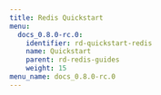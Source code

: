```yaml
---
title: Redis Quickstart
menu:
  docs_0.8.0-rc.0:
    identifier: rd-quickstart-redis
    name: Quickstart
    parent: rd-redis-guides
    weight: 15
menu_name: docs_0.8.0-rc.0
---
```

